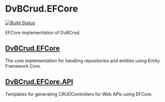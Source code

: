 # DvBCrud.EFCore
[![Build Status](https://travis-ci.com/Dekamik/DvBCrud.svg?branch=master)](https://travis-ci.com/Dekamik/DvBCrud)

EFCore implementation of DvBCrud.

## [DvBCrud.EFCore](DvBCrud.EFCore)

The core implementation for handling repositories and entities using Entity Framework Core.

## [DvBCrud.EFCore.API](DvBCrud.EFCore.API)

Templates for generating CRUDControllers for Web APIs using EFCore.
